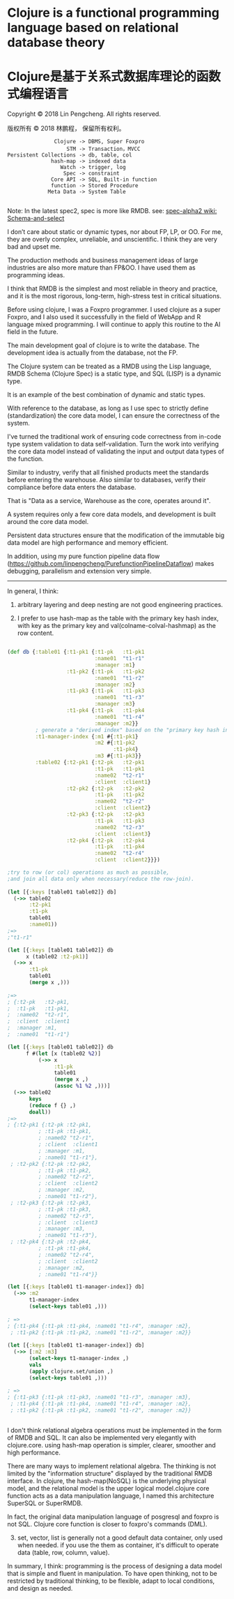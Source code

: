 # Clojure is a functional programming language based on relational database theory

# Clojure是基于关系式数据库理论的函数式编程语言

Copyright © 2018 Lin Pengcheng. All rights reserved.

版权所有 © 2018 林鹏程， 保留所有权利。

```
               Clojure -> DBMS, Super Foxpro
                   STM -> Transaction，MVCC
Persistent Collections -> db, table, col
              hash-map -> indexed data
                 Watch -> trigger, log
                  Spec -> constraint
              Core API -> SQL, Built-in function
              function -> Stored Procedure
             Meta Data -> System Table
 
```
Note: In the latest spec2, spec is more like RMDB. 
see: [spec-alpha2 wiki: Schema-and-select](https://github.com/clojure/spec-alpha2/wiki/Schema-and-select)

I don’t care about static or dynamic types, nor about FP, LP, or OO. For me, 
they are overly complex, unreliable, and unscientific. I think they are very bad and upset me.

The production methods and business management ideas of large industries are also more mature than FP&OO. 
I have used them as programming ideas.

I think that RMDB is the simplest and most reliable in theory and practice, 
and it is the most rigorous, long-term, high-stress test in critical situations.

Before using clojure, I was a Foxpro programmer. 
I used clojure as a super Foxpro, 
and I also used it successfully in the field of WebApp and R language mixed programming. 
I will continue to apply this routine to the AI field in the future.

The main development goal of clojure is to write the database. 
The development idea is actually from the database, not the FP.

The Clojure system can be treated as a RMDB using the Lisp language, RMDB Schema (Clojure Spec) is a static type, and SQL (LISP) is a dynamic type.

It is an example of the best combination of dynamic and static types.

With reference to the database, as long as I use spec to strictly define (standardization) the core data model, I can ensure the correctness of the system.

I've turned the traditional work of ensuring code correctness from in-code type system validation to data self-validation. Turn the work into verifying the core data model instead of validating the input and output data types of the function.

Similar to industry, verify that all finished products meet the standards before entering the warehouse.
Also similar to databases, verify their compliance before data enters the database.

That is "Data as a service, Warehouse as the core, operates around it".

A system requires only a few core data models, and development is built around the core data model.

Persistent data structures ensure that the modification of the immutable big data model are high performance and memory efficient.

In addition, using my pure function pipeline data flow (https://github.com/linpengcheng/PurefunctionPipelineDataflow) makes debugging, parallelism and extension very simple.

----

In general, I think:

1. arbitrary layering and deep nesting are not good engineering practices.

2. I prefer to use hash-map as the table with the primary key hash index, with key as the primary key and val(colname-colval-hashmap) as the row content.

```clojure

(def db {:table01 {:t1-pk1 {:t1-pk   :t1-pk1
                            :name01  "t1-r1"
                            :manager :m1}
                   :t1-pk2 {:t1-pk   :t1-pk2
                            :name01  "t1-r2"
                            :manager :m2}
                   :t1-pk3 {:t1-pk   :t1-pk3
                            :name01  "t1-r3"
                            :manager :m3}
                   :t1-pk4 {:t1-pk   :t1-pk4
                            :name01  "t1-r4"
                            :manager :m2}}
         ; generate a "derived index" based on the "primary key hash index".
         :t1-manager-index {:m1 #{:t1-pk1}
                            :m2 #{:t1-pk2 
                                  :t1-pk4}
                            :m3 #{:t1-pk3}}                 
         :table02 {:t2-pk1 {:t2-pk   :t2-pk1
                            :t1-pk   :t1-pk1
                            :name02  "t2-r1"
                            :client  :client1}
                   :t2-pk2 {:t2-pk   :t2-pk2
                            :t1-pk   :t1-pk2
                            :name02  "t2-r2"
                            :client  :client2}
                   :t2-pk3 {:t2-pk   :t2-pk3
                            :t1-pk   :t1-pk3
                            :name02  "t2-r3"
                            :client  :client3}
                   :t2-pk4 {:t2-pk   :t2-pk4
                            :t1-pk   :t1-pk4
                            :name02  "t2-r4"
                            :client  :client2}}})

;try to row (or col) operations as much as possible, 
;and join all data only when necessary(reduce the row-join).
        
(let [{:keys [table01 table02]} db]
  (->> table02
       :t2-pk1
       :t1-pk
       table01
       :name01))
;=>
;"t1-r1"

(let [{:keys [table01 table02]} db
      x (table02 :t2-pk1)]
  (->> x  
       :t1-pk
       table01
       (merge x ,)))
 
;=>
; {:t2-pk   :t2-pk1, 
;  :t1-pk   :t1-pk1, 
;  :name02  "t2-r1", 
;  :client  :client1          
;  :manager :m1, 
;  :name01  "t1-r1"} 

(let [{:keys [table01 table02]} db
      f #(let [x (table02 %2)]
          (->> x 
               :t1-pk
               table01
               (merge x ,)
               (assoc %1 %2 ,)))]
  (->> table02  
       keys
       (reduce f {} ,)
       doall))      
;=>
; {:t2-pk1 {:t2-pk :t2-pk1, 
          ; :t1-pk :t1-pk1, 
          ; :name02 "t2-r1",
          ; :client  :client1          
          ; :manager :m1, 
          ; :name01 "t1-r1"},  
 ; :t2-pk2 {:t2-pk :t2-pk2, 
          ; :t1-pk :t1-pk2, 
          ; :name02 "t2-r2", 
          ; :client  :client2          
          ; :manager :m2, 
          ; :name01 "t1-r2"}, 
 ; :t2-pk3 {:t2-pk :t2-pk3, 
          ; :t1-pk :t1-pk3, 
          ; :name02 "t2-r3", 
          ; :client  :client3          
          ; :manager :m3, 
          ; :name01 "t1-r3"}, 
 ; :t2-pk4 {:t2-pk :t2-pk4, 
          ; :t1-pk :t1-pk4, 
          ; :name02 "t2-r4", 
          ; :client  :client2          
          ; :manager :m2, 
          ; :name01 "t1-r4"}}       

(let [{:keys [table01 t1-manager-index]} db]
  (->> :m2
       t1-manager-index
       (select-keys table01 ,)))
  
; =>
; {:t1-pk4 {:t1-pk :t1-pk4, :name01 "t1-r4", :manager :m2}, 
 ; :t1-pk2 {:t1-pk :t1-pk2, :name01 "t1-r2", :manager :m2}}
 
(let [{:keys [table01 t1-manager-index]} db]
  (->> [:m2 :m3]
       (select-keys t1-manager-index ,)
       vals
       (apply clojure.set/union ,)
       (select-keys table01 ,))) 
 
; =>
; {:t1-pk3 {:t1-pk :t1-pk3, :name01 "t1-r3", :manager :m3}, 
 ; :t1-pk4 {:t1-pk :t1-pk4, :name01 "t1-r4", :manager :m2}, 
 ; :t1-pk2 {:t1-pk :t1-pk2, :name01 "t1-r2", :manager :m2}}          
            
```

I don't think relational algebra operations must be implemented in the form of RMDB and SQL. It can also be implemented very elegantly with clojure.core. using hash-map operation is simpler, clearer, smoother and high performance.

There are many ways to implement relational algebra. The thinking is not limited by the "information structure" displayed by the traditional RMDB interface. In clojure, the hash-map(NoSQL) is the underlying physical model, and the relational model is the upper logical model.clojure core function acts as a data manipulation language, I named this architecture SuperSQL or SuperRMDB.

In fact, the original data manipulation language of posgresql and foxpro is not SQL. Clojure core function is closer to foxpro's commands (DML).

3. set, vector, list is generally not a good default data container, only used when needed. if you use the them as container, it's difficult to operate data (table, row, column, value).

In summary, I think: programming is the process of designing a data model that is simple and fluent in manipulation. To have open thinking, not to be restricted by traditional thinking, to be flexible, adapt to local conditions, and design as needed.
